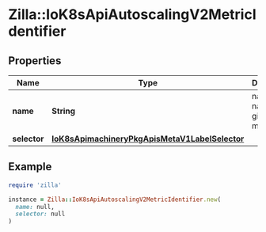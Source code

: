 # Zilla::IoK8sApiAutoscalingV2MetricIdentifier

## Properties

| Name | Type | Description | Notes |
| ---- | ---- | ----------- | ----- |
| **name** | **String** | name is the name of the given metric |  |
| **selector** | [**IoK8sApimachineryPkgApisMetaV1LabelSelector**](IoK8sApimachineryPkgApisMetaV1LabelSelector.md) |  | [optional] |

## Example

```ruby
require 'zilla'

instance = Zilla::IoK8sApiAutoscalingV2MetricIdentifier.new(
  name: null,
  selector: null
)
```

